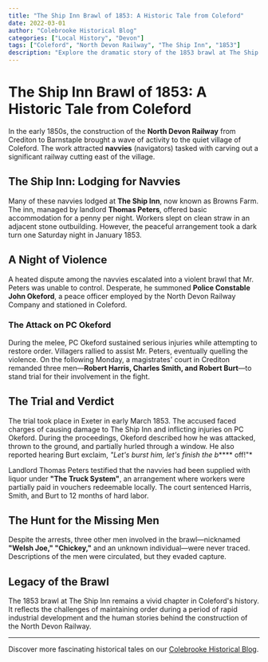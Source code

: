 ```yaml
---
title: "The Ship Inn Brawl of 1853: A Historic Tale from Coleford"
date: 2022-03-01
author: "Colebrooke Historical Blog"
categories: ["Local History", "Devon"]
tags: ["Coleford", "North Devon Railway", "The Ship Inn", "1853"]
description: "Explore the dramatic story of the 1853 brawl at The Ship Inn, Coleford, involving railway navvies, police intervention, and a historic trial."
---
```


# The Ship Inn Brawl of 1853: A Historic Tale from Coleford

In the early 1850s, the construction of the **North Devon Railway** from Crediton to Barnstaple brought a wave of activity to the quiet village of Coleford. The work attracted **navvies** (navigators) tasked with carving out a significant railway cutting east of the village.

## The Ship Inn: Lodging for Navvies

Many of these navvies lodged at **The Ship Inn**, now known as Browns Farm. The inn, managed by landlord **Thomas Peters**, offered basic accommodation for a penny per night. Workers slept on clean straw in an adjacent stone outbuilding. However, the peaceful arrangement took a dark turn one Saturday night in January 1853.

## A Night of Violence

A heated dispute among the navvies escalated into a violent brawl that Mr. Peters was unable to control. Desperate, he summoned **Police Constable John Okeford**, a peace officer employed by the North Devon Railway Company and stationed in Coleford.

### The Attack on PC Okeford

During the melee, PC Okeford sustained serious injuries while attempting to restore order. Villagers rallied to assist Mr. Peters, eventually quelling the violence. On the following Monday, a magistrates' court in Crediton remanded three men—**Robert Harris, Charles Smith, and Robert Burt**—to stand trial for their involvement in the fight.

## The Trial and Verdict

The trial took place in Exeter in early March 1853. The accused faced charges of causing damage to The Ship Inn and inflicting injuries on PC Okeford. During the proceedings, Okeford described how he was attacked, thrown to the ground, and partially hurled through a window. He also reported hearing Burt exclaim, *"Let's burst him, let's finish the b***** off!"*

Landlord Thomas Peters testified that the navvies had been supplied with liquor under **"The Truck System"**, an arrangement where workers were partially paid in vouchers redeemable locally. The court sentenced Harris, Smith, and Burt to 12 months of hard labor.

## The Hunt for the Missing Men

Despite the arrests, three other men involved in the brawl—nicknamed **"Welsh Joe," "Chickey,"** and an unknown individual—were never traced. Descriptions of the men were circulated, but they evaded capture.

## Legacy of the Brawl

The 1853 brawl at The Ship Inn remains a vivid chapter in Coleford's history. It reflects the challenges of maintaining order during a period of rapid industrial development and the human stories behind the construction of the North Devon Railway.

---

Discover more fascinating historical tales on our [Colebrooke Historical Blog](https://www.colebrooke.org/blog).

